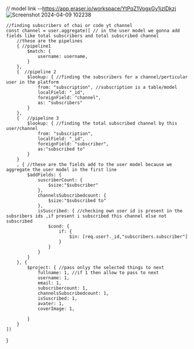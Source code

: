   // model link --https://app.eraser.io/workspace/YtPqZ1VogxGy1jzIDkzj
<br/>
 ![Screenshot 2024-04-09 102238](https://github.com/mishrasatyapriya9/Backend_Chai_with_code/assets/106869525/109bd15b-2ed2-440e-9a09-994a9b22ffc0)
 
    //finding subscribers of chai or code yt channel
    const channel = user.aggregate([ // in the user model we gonna add fields like total subscribers and total subscribed channel
        //these are the pipelines
        { //pipeline1
            $match: {
                username: username,
            }
        },
        {  //pipeline 2
            $lookup: { //finding the subscribers for a channel/perticular user in the platform
                from: "subscription", //subscription is a table/model
                localField: "_id", 
                foreignField: "channel",
                as: "subscribers"     
            } 
        },
        {   //pipeline 3
            $lookup: { //finding the total subscribed channel by this user/channel
                from: "subscription",
                localField: "_id",
                foreignField: "subscriber",
                as:"subscribed to"
            }
        }
        , { //these are the fields add to the user model because we aggregate the user model in the first line
            $addFields: {
                suscriberCount: {
                    $size:"$subscriber"
                },
                channelsSubscribedcount: {
                    $size:"$subscribed to"
                },
                isSuscribed: { //checking own user id is present in the subsribers ids ,if present i subscribed this channel else not subscribed
                    $cond: {
                        if: {
                            $in: [req.user?._id,"subscribers.subscriber"]
                        }
                    }
                }
            }
        }, {
            $project: { //pass onlyy the selected things to next
                fullname: 1, //if 1 then allow to pass to next
                username: 1,
                email: 1,
                subscribercount: 1,
                channelsSubscribedcount: 1,
                isSuscribed: 1,
                avater: 1,
                coverImage: 1,
                
            }
        }
    ])
}
